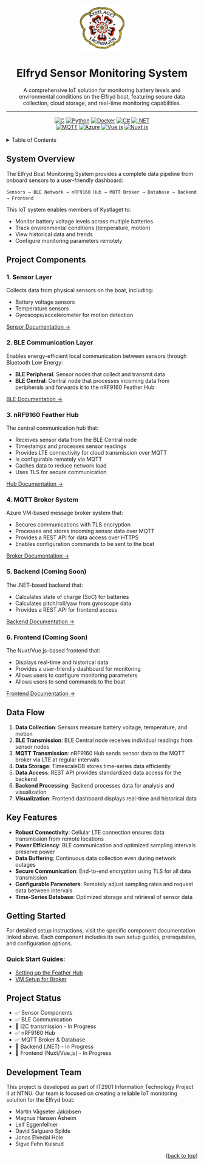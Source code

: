 <div id="top"></div>

<div align="center">
  <a href="https://www.kystlaget-trh.no/">
    <img src="docs/images/logo.jpg" alt="Logo" width="120" height="120">
  </a>

  <br />
  <h1 align="center">Elfryd Sensor Monitoring System</h1>
  

  <p align="center">
    A comprehensive IoT solution for monitoring battery levels and environmental conditions on the Elfryd boat, featuring secure data collection, cloud storage, and real-time monitoring capabilities.
  </p>
</div>

<hr />

<div align="center">
  <a href="https://en.wikipedia.org/wiki/C_(programming_language)"><img src="https://tinyurl.com/249mjzb9" alt="C"></a>
  <a href="https://www.python.org/"><img src="https://tinyurl.com/26vvmywy" alt="Python"></a>
  <a href="https://www.docker.com/"><img src="https://tinyurl.com/278rykn6" alt="Docker"></a>
  <a href="https://docs.microsoft.com/en-us/dotnet/csharp/"><img src="https://tinyurl.com/2c9p4knv" alt="C#"></a>
  <a href="https://dotnet.microsoft.com/"><img src="https://tinyurl.com/26sekyup" alt=".NET"></a>
  <br>
  <a href="https://mqtt.org/"><img src="https://tinyurl.com/2yeuyq5z" alt="MQTT"></a>
  <a href="https://azure.microsoft.com/"><img src="https://tinyurl.com/2b7fwu7m" alt="Azure"></a>
  <a href="https://vuejs.org/"><img src="https://tinyurl.com/22c28lf3" alt="Vue.js"></a>
  <a href="https://nuxtjs.org/"><img src="https://tinyurl.com/25w36sc9" alt="Nuxt.js"></a>
</div>

<br />

<details>
  <summary>Table of Contents</summary>
  <ol>
    <li><a href="#system-overview">System Overview</a></li>
    <li>
      <a href="#project-components">Project Components</a>
      <ul>
        <li><a href="#1-sensor-layer">Sensor Layer</a></li>
        <li><a href="#2-ble-communication-layer">BLE Communication Layer</a></li>
        <li><a href="#3-nrf9160-feather-hub">nRF9160 Feather Hub</a></li>
        <li><a href="#4-mqtt-broker-system">MQTT Broker System</a></li>
        <li><a href="#5-backend--frontend-coming-soon">Backend & Frontend</a></li>
      </ul>
    </li>
    <li><a href="#data-flow">Data Flow</a></li>
    <li><a href="#key-features">Key Features</a></li>
    <li><a href="#getting-started">Getting Started</a></li>
    <li><a href="#project-status">Project Status</a></li>
    <li><a href="#development-team">Development Team</a></li>
  </ol>
</details>

<!-- # Elfryd Boat Monitoring System -->

<!-- ![Elfryd Logo](/battery-sensor/images/logo.jpg) -->

<!-- A comprehensive IoT solution for monitoring battery levels and environmental conditions on the Elfryd boat, featuring secure data collection, cloud storage, and real-time monitoring capabilities. -->

## System Overview

The Elfryd Boat Monitoring System provides a complete data pipeline from onboard sensors to a user-friendly dashboard:

```
Sensors → BLE Network → nRF9160 Hub → MQTT Broker → Database → Backend → Frontend
```

This IoT system enables members of Kystlaget to:

- Monitor battery voltage levels across multiple batteries
- Track environmental conditions (temperature, motion)
- View historical data and trends
- Configure monitoring parameters remotely

## Project Components

### 1. Sensor Layer

Collects data from physical sensors on the boat, including:

- Battery voltage sensors
- Temperature sensors
- Gyroscope/accelerometer for motion detection

[Sensor Documentation →](/battery-sensor/nrf/sensor/README.md)

### 2. BLE Communication Layer

Enables energy-efficient local communication between sensors through Bluetooth Low Energy:

- **BLE Peripheral**: Sensor nodes that collect and transmit data
- **BLE Central**: Central node that processes incoming data from peripherals and forwards it to the nRF9160 Feather Hub

[BLE Documentation →](/battery-sensor/nrf/ble/README.md)

### 3. nRF9160 Feather Hub

The central communication hub that:

- Receives sensor data from the BLE Central node
- Timestamps and processes sensor readings
- Provides LTE connectivity for cloud transmission over MQTT
- Is configurable remotely via MQTT
- Caches data to reduce network load
- Uses TLS for secure communication

[Hub Documentation →](/battery-sensor/nrf/hub/README.md)

### 4. MQTT Broker System

Azure VM-based message broker system that:

- Secures communications with TLS encryption
- Processes and stores incoming sensor data over MQTT
- Provides a REST API for data access over HTTPS
- Enables configuration commands to be sent to the boat

[Broker Documentation →](/battery-sensor/broker/README.md)

### 5. Backend (Coming Soon)

The .NET-based backend that:
- Calculates state of charge (SoC) for batteries
- Calculates pitch/roll/yaw from gyroscope data
- Provides a REST API for frontend access

[Backend Documentation →](/battery-sensor/backend/README.md)

### 6. Frontend (Coming Soon)

The Nuxt/Vue.js-based frontend that:
- Displays real-time and historical data
- Provides a user-friendly dashboard for monitoring
- Allows users to configure monitoring parameters
- Allows users to send commands to the boat

[Frontend Documentation →](/battery-sensor/frontend/README.md)

## Data Flow

1. **Data Collection**: Sensors measure battery voltage, temperature, and motion
2. **BLE Transmission**: BLE Central node receives individual readings from sensor nodes
3. **MQTT Transmission**: nRF9160 Hub sends sensor data to the MQTT broker via LTE at regular intervals
4. **Data Storage**: TimescaleDB stores time-series data efficiently
5. **Data Access**: REST API provides standardized data access for the backend
6. **Backend Processing**: Backend processes data for analysis and visualization
7. **Visualization**: Frontend dashboard displays real-time and historical data

## Key Features

- **Robust Connectivity**: Cellular LTE connection ensures data transmission from remote locations
- **Power Efficiency**: BLE communication and optimized sampling intervals preserve power
- **Data Buffering**: Continuous data collection even during network outages
- **Secure Communication**: End-to-end encryption using TLS for all data transmission
- **Configurable Parameters**: Remotely adjust sampling rates and request data between intervals
- **Time-Series Database**: Optimized storage and retrieval of sensor data

## Getting Started

For detailed setup instructions, visit the specific component documentation linked above. Each component includes its own setup guides, prerequisites, and configuration options.

### Quick Start Guides:

- [Setting up the Feather Hub](/battery-sensor/nrf/hub/docs/FLASHING.md)
- [VM Setup for Broker](/battery-sensor/broker/docs/vm_setup.md)

## Project Status

- ✅ Sensor Components
- ✅ BLE Communication
- 🔄 I2C transmission - In Progress
- ✅ nRF9160 Hub
- ✅ MQTT Broker & Database
- 🔄 Backend (.NET) - In Progress
- 🔄 Frontend (Nuxt/Vue.js) - In Progress

## Development Team

This project is developed as part of IT2901 Information Technology Project II at NTNU. Our team is focused on creating a reliable IoT monitoring solution for the Elfryd boat:

- Martin Vågseter Jakobsen 
- Magnus Hansen Åsheim
- Leif Eggenfellner
- David Salguero Spilde
- Jonas Elvedal Hole
- Sigve Fehn Kulsrud

<p align="right">(<a href="#top">back to top</a>)</p>